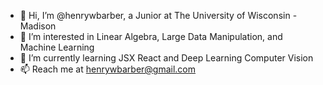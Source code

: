 - 👋 Hi, I’m @henrywbarber, a Junior at The University of Wisconsin - Madison
- 👀 I’m interested in Linear Algebra, Large Data Manipulation, and Machine Learning
- 🌱 I’m currently learning JSX React and Deep Learning Computer Vision
- 📫 Reach me at henrywbarber@gmail.com
